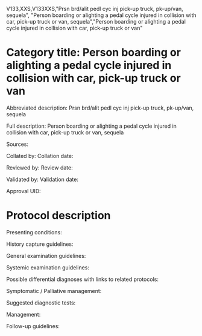 V133,XXS,V133XXS,"Prsn brd/alit pedl cyc inj pick-up truck, pk-up/van, sequela", "Person boarding or alighting a pedal cycle injured in collision with car, pick-up truck or van, sequela","Person boarding or alighting a pedal cycle injured in collision with car, pick-up truck or van"
# Category title: Person boarding or alighting a pedal cycle injured in collision with car, pick-up truck or van

Abbreviated description: Prsn brd/alit pedl cyc inj pick-up truck, pk-up/van, sequela

Full description: Person boarding or alighting a pedal cycle injured in collision with car, pick-up truck or van, sequela

Sources:

Collated by:
Collation date:

Reviewed by:
Review date:

Validated by:
Validation date:

Approval UID:

# Protocol description

Presenting conditions:

History capture guidelines:

General examination guidelines:

Systemic examination guidelines:

Possible differential diagnoses with links to related protocols:

Symptomatic / Palliative management:

Suggested diagnostic tests:

Management:

Follow-up guidelines:
